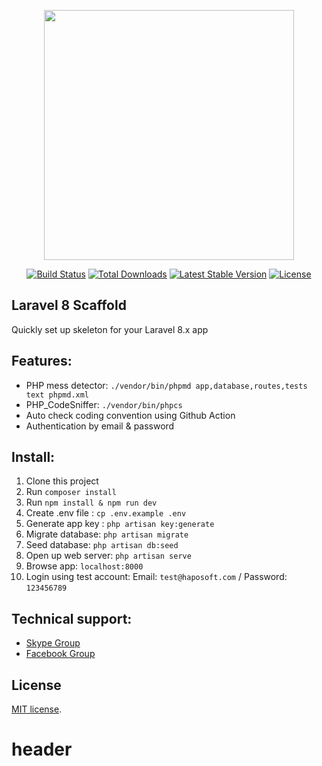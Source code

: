 <p align="center"><a href="https://laravel.com" target="_blank"><img src="https://raw.githubusercontent.com/laravel/art/master/logo-lockup/5%20SVG/2%20CMYK/1%20Full%20Color/laravel-logolockup-cmyk-red.svg" width="400"></a></p>

<p align="center">
<a href="https://travis-ci.org/laravel/framework"><img src="https://travis-ci.org/laravel/framework.svg" alt="Build Status"></a>
<a href="https://packagist.org/packages/laravel/framework"><img src="https://img.shields.io/packagist/dt/laravel/framework" alt="Total Downloads"></a>
<a href="https://packagist.org/packages/laravel/framework"><img src="https://img.shields.io/packagist/v/laravel/framework" alt="Latest Stable Version"></a>
<a href="https://packagist.org/packages/laravel/framework"><img src="https://img.shields.io/packagist/l/laravel/framework" alt="License"></a>
</p>

## Laravel 8 Scaffold

Quickly set up skeleton for your Laravel 8.x app

## Features:
- PHP mess detector: `./vendor/bin/phpmd app,database,routes,tests text phpmd.xml`
- PHP_CodeSniffer: `./vendor/bin/phpcs`
- Auto check coding convention using Github Action
- Authentication by email & password

## Install:
1. Clone this project
2. Run `composer install`
3. Run `npm install & npm run dev`
4. Create .env file : `cp .env.example .env`
5. Generate app key : `php artisan key:generate`
6. Migrate database: `php artisan migrate`
7. Seed database: `php artisan db:seed`
8. Open up web server: `php artisan serve`
9. Browse app: `localhost:8000`
10. Login using test account: Email: `test@haposoft.com` / Password: `123456789`

## Technical support:
- [Skype Group](https://join.skype.com/HxHLdORRW2gO)
- [Facebook Group](https://www.facebook.com/laravelvn/)

## License

[MIT license](https://opensource.org/licenses/MIT).
# header
